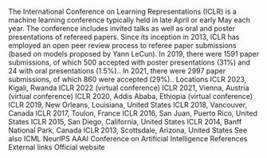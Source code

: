 The International Conference on Learning Representations (ICLR) is a
machine learning conference typically held in late April or early May
each year. The conference includes invited talks as well as oral and
poster presentations of refereed papers. Since its inception in 2013,
ICLR has employed an open peer review process to referee paper
submissions (based on models proposed by Yann LeCun). In 2019, there
were 1591 paper submissions, of which 500 accepted with poster
presentations (31%) and 24 with oral presentations (1.5%).. In 2021,
there were 2997 paper submissions, of which 860 were accepted (29%)..
Locations ICLR 2023, Kigali, Rwanda ICLR 2022 (virtual conference) ICLR
2021, Vienna, Austria (virtual conference) ICLR 2020, Addis Ababa,
Ethiopia (virtual conference) ICLR 2019, New Orleans, Louisiana, United
States ICLR 2018, Vancouver, Canada ICLR 2017, Toulon, France ICLR 2016,
San Juan, Puerto Rico, United States ICLR 2015, San Diego, California,
United States ICLR 2014, Banff National Park, Canada ICLR 2013,
Scottsdale, Arizona, United States See also ICML NeurIPS AAAI Conference
on Artificial Intelligence References External links Official website
